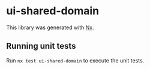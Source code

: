 # ui-shared-domain

This library was generated with [Nx](https://nx.dev).

## Running unit tests

Run `nx test ui-shared-domain` to execute the unit tests.
